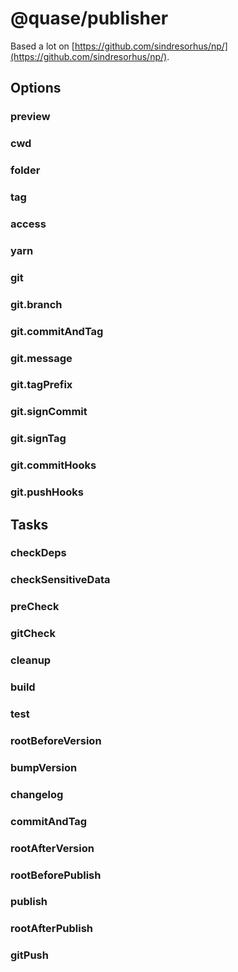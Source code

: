 # @quase/publisher

Based a lot on [https://github.com/sindresorhus/np/](https://github.com/sindresorhus/np/).

## Options

### preview

### cwd

### folder

### tag

### access

### yarn

### git

### git.branch

### git.commitAndTag

### git.message

### git.tagPrefix

### git.signCommit

### git.signTag

### git.commitHooks

### git.pushHooks

## Tasks

### checkDeps

### checkSensitiveData

### preCheck

### gitCheck

### cleanup

### build

### test

### rootBeforeVersion

### bumpVersion

### changelog

### commitAndTag

### rootAfterVersion

### rootBeforePublish

### publish

### rootAfterPublish

### gitPush

